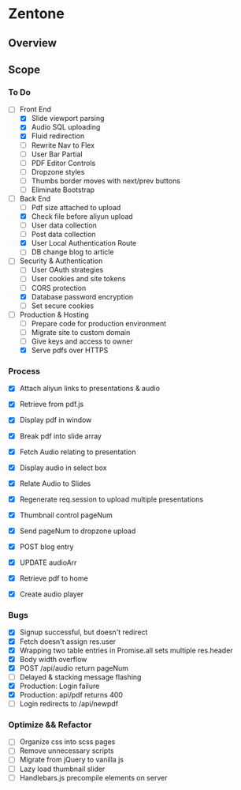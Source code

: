 # Zentone

## Overview

## Scope

### To Do
- [ ] Front End
  - [x] Slide viewport parsing
  - [x] Audio SQL uploading
  - [x] Fluid redirection
  - [ ] Rewrite Nav to Flex
  - [ ] User Bar Partial
  - [ ] PDF Editor Controls
  - [ ] Dropzone styles
  - [ ] Thumbs border moves with next/prev buttons
  - [ ] Eliminate Bootstrap

- [ ] Back End
  - [ ] Pdf size attached to upload
  - [x] Check file before aliyun upload
  - [ ] User data collection
  - [ ] Post data collection
  - [x] User Local Authentication Route
  - [ ] DB change blog to article

- [ ] Security & Authentication
  - [ ] User OAuth strategies
  - [ ] User cookies and site tokens
  - [ ] CORS protection
  - [x] Database password encryption
  - [ ] Set secure cookies

- [ ] Production & Hosting
  - [ ] Prepare code for production environment 
  - [ ] Migrate site to custom domain
  - [ ] Give keys and access to owner
  - [x] Serve pdfs over HTTPS

### Process
- [x] Attach aliyun links to presentations & audio
- [X] Retrieve from pdf.js
- [x] Display pdf in window
- [x] Break pdf into slide array
- [x] Fetch Audio relating to presentation
- [x] Display audio in select box
- [x] Relate Audio to Slides
- [x] Regenerate req.session to upload multiple presentations
- [x] Thumbnail control pageNum
- [x] Send pageNum to dropzone upload
- [x] POST blog entry
- [x] UPDATE audioArr
- [x] Retrieve pdf to home
- [x] Create audio player


### Bugs
- [x] Signup successful, but doesn't redirect
- [x] Fetch doesn't assign res.user
- [x] Wrapping two table entries in Promise.all sets multiple res.header
- [x] Body width overflow
- [x] POST /api/audio return pageNum
- [ ] Delayed & stacking message flashing
- [x] Production: Login failure
- [x] Production: api/pdf returns 400
- [ ] Login redirects to /api/newpdf

### Optimize && Refactor
- [ ] Organize css into scss pages
- [ ] Remove unnecessary scripts
- [ ] Migrate from jQuery to vanilla js
- [ ] Lazy load thumbnail slider
- [ ] Handlebars.js precompile elements on server

